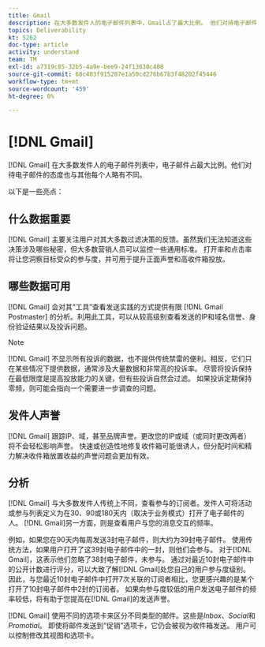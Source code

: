 ```yaml
---
title: Gmail
description: 在大多数发件人的电子邮件列表中，Gmail占了最大比例。 他们对待电子邮件的态度也与其他每个人略有不同。
topics: Deliverability
kt: 5262
doc-type: article
activity: understand
team: TM
exl-id: a7319c85-32b5-4a9e-bee9-24f13630c408
source-git-commit: 68c403f915287e1a50cd276b67b3f48202f45446
workflow-type: tm+mt
source-wordcount: '459'
ht-degree: 0%

---
```


# [!DNL Gmail]

[!DNL Gmail] 在大多数发件人的电子邮件列表中，电子邮件占最大比例。他们对待电子邮件的态度也与其他每个人略有不同。

以下是一些亮点：

## 什么数据重要

[!DNL Gmail] 主要关注用户对其大多数过滤决策的反馈。虽然我们无法知道这些决策涉及哪些秘密，但大多数营销人员可以监控一些通用标准。 打开率和点击率将让您洞察目标受众的参与度，并可用于提升正面声誉和高收件箱投放。

## 哪些数据可用

[!DNL Gmail] 会对其“工具”查看发送实践的方式提供有限 [!DNL Gmail Postmaster] 的分析。利用此工具，可以从较高级别查看发送的IP和域名信誉、身份验证结果以及投诉问题。

>[!NOTE]
>
>[!DNL Gmail] 不显示所有投诉的数据，也不提供传统禁雷的便利。相反，它们只在某些情况下提供数据，通常涉及大量数据和非常高的投诉率。 尽管将投诉保持在最低限度是提高投放能力的关键，但有些投诉自然会过滤。 如果投诉定期保持零频，则可能会指向一个需要进一步调查的问题。

## 发件人声誉

[!DNL Gmail] 跟踪IP、域，甚至品牌声誉。更改您的IP或域（或同时更改两者）将不会轻松影响声誉。 快速或创造性地修复收件箱可能很诱人，但分配时间和精力解决收件箱放置收益的声誉问题会更加有效。

## 分析

[!DNL Gmail] 与大多数发件人传统上不同，查看参与的订阅者。发件人可将活动或参与列表定义为在30、90或180天内（取决于业务模式）打开了电子邮件的人。 [!DNL Gmail]另一方面，则是查看用户与您的消息交互的频率。

例如，如果您在90天内每周发送3封电子邮件，则大约为39封电子邮件。 使用传统方法，如果用户打开了这39封电子邮件中的一封，则他们会参与。 对于[!DNL Gmail]，这表示他们忽略了38封电子邮件，未参与。 通过对最近10封电子邮件中的公开计数进行评分，可以大致了解[!DNL Gmail]处您自己的用户参与度级别。 因此，与您最近10封电子邮件中打开7次关联的订阅者相比，您更感兴趣的是某个打开了10封电子邮件中2封的订阅者。 如果向参与度较低的用户发送电子邮件的频率较低，将有助于您提高在[!DNL Gmail]的发送声誉。

[!DNL Gmail] 使用不同的选项卡来区分不同类型的邮件。这些是&#x200B;*Inbox*、*Social*&#x200B;和&#x200B;*Promotial*。 即使将邮件发送到“促销”选项卡，它仍会被视为收件箱发送。 用户可以控制修改其视图和选项卡。
